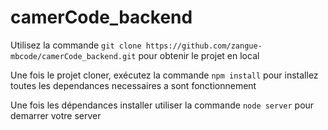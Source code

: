 # camerCode_backend

 Utilisez la commande ```git clone https://github.com/zangue-mbcode/camerCode_backend.git``` pour obtenir le projet en local 

 Une fois le projet cloner, exécutez la commande ```npm install``` pour installez toutes les dependances necessaires a sont fonctionnement

 Une fois les dépendances installer utiliser la commande ```node server``` pour demarrer votre server



